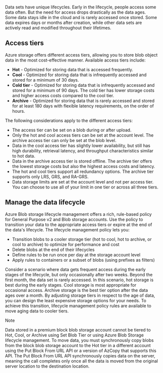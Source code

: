 Data sets have unique lifecycles. Early in the lifecycle, people access some data often. But the need for access drops drastically as the data ages. Some data stays idle in the cloud and is rarely accessed once stored. Some data expires days or months after creation, while other data sets are actively read and modified throughout their lifetimes.

## Access tiers

Azure storage offers different access tiers, allowing you to store blob object data in the most cost-effective manner. Available access tiers include:

* **Hot** - Optimized for storing data that is accessed frequently.
* **Cool** - Optimized for storing data that is infrequently accessed and stored for a minimum of 30 days.
* **Cold tier** - Optimized for storing data that is infrequently accessed and stored for a minimum of 90 days. The cold tier has lower storage costs and higher access costs compared to the cool tier.
* **Archive** - Optimized for storing data that is rarely accessed and stored for at least 180 days with flexible latency requirements, on the order of hours.

The following considerations apply to the different access tiers:

* The access tier can be set on a blob during or after upload.
* Only the hot and cool access tiers can be set at the account level. The archive access tier can only be set at the blob level.
* Data in the cool access tier has slightly lower availability, but still has high durability, retrieval latency, and throughput characteristics similar to hot data. 
* Data in the archive access tier is stored offline. The archive tier offers the lowest storage costs but also the highest access costs and latency.
* The hot and cool tiers support all redundancy options. The archive tier supports only LRS, GRS, and RA-GRS.
* Data storage limits are set at the account level and not per access tier. You can choose to use all of your limit in one tier or across all three tiers.

## Manage the data lifecycle

Azure Blob storage lifecycle management offers a rich, rule-based policy for General Purpose v2 and Blob storage accounts. Use the policy to transition your data to the appropriate access tiers or expire at the end of the data's lifecycle. The lifecycle management policy lets you:

* Transition blobs to a cooler storage tier (hot to cool, hot to archive, or cool to archive) to optimize for performance and cost
* Delete blobs at the end of their lifecycles
* Define rules to be run once per day at the storage account level
* Apply rules to containers or a subset of blobs (using prefixes as filters)

Consider a scenario where data gets frequent access during the early stages of the lifecycle, but only occasionally after two weeks. Beyond the first month, the data set is rarely accessed. In this scenario, hot storage is best during the early stages. Cool storage is most appropriate for occasional access. Archive storage is the best tier option after the data ages over a month. By adjusting storage tiers in respect to the age of data, you can design the least expensive storage options for your needs. To achieve this transition, lifecycle management policy rules are available to move aging data to cooler tiers.

> [!NOTE]
> Data stored in a premium block blob storage account cannot be tiered to Hot, Cool, or Archive using Set Blob Tier or using Azure Blob Storage lifecycle management. To move data, you must synchronously copy blobs from the block blob storage account to the Hot tier in a different account using the Put Block From URL API or a version of AzCopy that supports this API. The Put Block From URL API synchronously copies data on the server, meaning the call completes only once all the data is moved from the original server location to the destination location.
